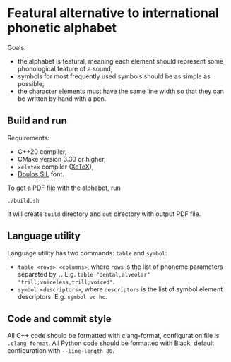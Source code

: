 # Featural alternative to international phonetic alphabet

Goals:

  *  the alphabet is featural, meaning each element should represent some phonological feature of a sound, 
  *  symbols for most frequently used symbols should be as simple as possible, 
  *  the character elements must have the same line width so that they can be written by hand with a pen. 

## Build and run

Requirements:

  * C++20 compiler,
  * CMake version 3.30 or higher,
  * `xelatex` compiler ([XeTeX](https://tug.org/xetex/)),
  * [Doulos SIL](https://software.sil.org/doulos/download/) font.

To get a PDF file with the alphabet, run

```shell
./build.sh
```

It will create `build` directory and `out` directory with output PDF file.

## Language utility

Language utility has two commands: `table` and `symbol`:


  *  `table <rows> <columns>`, where `rows` is the list of phoneme parameters separated by `,`. E.g. `table "dental,alveolar" "trill;voiceless,trill;voiced"`. 
  *  `symbol <descriptors>`, where `descriptors` is the list of symbol element descriptors. E.g. `symbol vc hc`. 

## Code and commit style

All C++ code should be formatted with clang-format, configuration file is `.clang-format`. All Python code should be formatted with Black, default configuration with `--line-length 80`.

